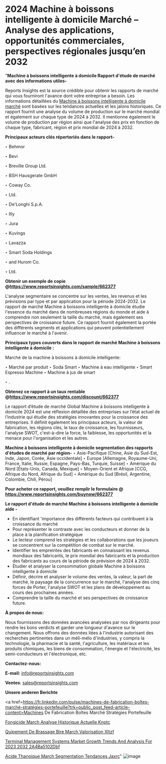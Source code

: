 # 2024 Machine à boissons intelligente à domicile Marché – Analyse des applications, opportunités commerciales, perspectives régionales jusqu’en 2032

"<strong>Machine à boissons intelligente à domicile Rapport d'étude de marché avec des informations utiles-</strong>

Reports Insights est la source crédible pour obtenir les rapports de marché qui vous fourniront l'avance dont votre entreprise a besoin. Les informations détaillées du <a href=https://www.reportsinsights.com/sample/662377>Machine à boissons intelligente à domicile marché</a> sont basées sur les tendances actuelles et les jalons historiques. Ce rapport fournit une analyse du volume de production sur le marché mondial et également sur chaque type de 2024 à 2032. Il mentionne également le volume de production par région ainsi que l'analyse des prix en fonction de chaque type, fabricant, région et prix mondial de 2024 à 2032.

<b>Principaux acteurs clés répertoriés dans le rapport-</b>

‣ Behmor

‣ Bevi

‣ Breville Group Ltd.

‣ BSH Hausgerate GmbH

‣ Coway Co.

‣ Ltd.

‣ De'Longhi S.p.A.

‣ Illy

‣ Jura

‣ Kuvings

‣ Lavazza

‣ Smart Soda Holdings

‣ and Hurom Co.

‣ Ltd.

<strong><b>Obtenir un exemple de copie @</b></strong><a href=https://www.reportsinsights.com/sample/662377><strong><b>https://www.reportsinsights.com/sample/662377</b></strong></a>

L'analyse segmentaire se concentre sur les ventes, les revenus et les prévisions par type et par application pour la période 2024-2032. Le rapport de marché Machine à boissons intelligente à domicile étudie l'essence du marché dans de nombreuses régions du monde et aide à comprendre non seulement la taille du marché, mais également ses perspectives de croissance future. Ce rapport fournit également la portée des différents segments et applications qui peuvent potentiellement influencer le marché à l'avenir.

<strong>Principaux types couverts dans le rapport de marché Machine à boissons intelligente à domicile :</strong>

Marché de la machine à boissons à domicile intelligente:

‣  Marché par produit
‣ Soda Smart
‣ Machine à eau intelligente
‣ Smart Espresso Machine
‣ Machine à jus de smart

‣  .

<strong><b>Obtenez ce rapport à un taux rentable @</b></strong><a href=https://www.reportsinsights.com/discount/662377><strong><b>https://www.reportsinsights.com/discount/662377</b></strong></a>

Le rapport d’étude de marché Global Machine à boissons intelligente à domicile 2024 est une réflexion détaillée des entreprises sur l’état actuel de l’industrie qui étudie des stratégies innovantes pour la croissance des entreprises. Il définit également les principaux acteurs, la valeur de fabrication, les régions clés, le taux de croissance, les fournisseurs, l'analyse SWOT, c'est-à-dire la force, la faiblesse, les opportunités et la menace pour l'organisation et les autres.

<strong>Machine à boissons intelligente à domicile segmentation des rapports d'études de marché par région-</strong>
‣ Asie-Pacifique [Chine, Asie du Sud-Est, Inde, Japon, Corée, Asie occidentale]
‣ Europe [Allemagne, Royaume-Uni, France, Italie, Russie, Espagne, Pays-Bas, Turquie, Suisse]
‣ Amérique du Nord [États-Unis, Canada, Mexique]
‣ Moyen-Orient et Afrique [CCG, Afrique du Nord, Afrique du Sud]
‣ Amérique du Sud [Brésil, Argentine, Colombie, Chili, Pérou]

<strong>Pour acheter ce rapport, veuillez remplir le formulaire @   <a href=https://www.reportsinsights.com/buynow/662377>https://www.reportsinsights.com/buynow/662377</a></strong>

<strong>Le rapport d'étude de marché Machine à boissons intelligente à domicile aide -</strong>
<ul>
  <li>En identifiant 'importance des différents facteurs qui contribuent à la croissance du marché</li>
  <li>Pour représenter le contraste avec les conducteurs et donner de la place à la planification stratégique</li>
  <li>Le lecteur comprend les stratégies et les collaborations que les joueurs se concentrent sur la compétition de combat sur le marché.</li>
  <li>Identifier les empreintes des fabricants en connaissant les revenus mondiaux des fabricants, le prix mondial des fabricants et la production des fabricants au cours de la période de prévision de 2024 à 2032.</li>
  <li>Étudier et analyser la consommation globale Machine à boissons intelligente à domicile</li>
  <li>Définir, décrire et analyser le volume des ventes, la valeur, la part de marché, le paysage de la concurrence sur le marché, l'analyse des cinq forces de Porter, l'analyse SWOT et les plans de développement au cours des prochaines années.</li>
  <li>Comprendre la taille du marché et ses perspectives de croissance future.</li>
</ul>
<strong>À propos de nous:</strong>

Nous fournissons des données avancées analysées par nos dirigeants pour rendre les bons verdicts et garder une longueur d'avance sur le changement. Nous offrons des données liées à l'industrie autorisant des recherches pertinentes dans un méli-mélo d'industries, y compris la technologie, la pharmacie et la santé, l'agriculture, les matériaux et les produits chimiques, les biens de consommation, l'énergie et l'électricité, les semi-conducteurs et l'électronique, etc.

<strong>Contactez-nous:</strong>

<strong>E-mail:</strong> <a href=mailto:info@reportsinsights.com>info@reportsinsights.com</a>

<strong>Ventes</strong>: <a href=mailto:sales@reportsinsights.com>sales@reportsinsights.com</a>

<strong>Unsere anderen Berichte</strong>

<a href=https://fr.linkedin.com/pulse/machines-de-fabrication-boîtes-marché-stratégies-portefeuille?trk=public_post_feed-article-content>Machines De Fabrication Boîtes Marché Stratégies Portefeuille</a>

<a href=https://www.linkedin.com/pulse/fongicide-march%C3%A9-analyse-historique-actuelle-knptc/>Fongicide March Analyse Historique Actuelle Knptc</a>

<a href=https://www.linkedin.com/pulse/%C3%A9quipement-de-brassage-bi%C3%A8re-march%C3%A9-valorisation-xltzf/>Quipement De Brassage Bire March Valorisation Xltzf</a>

<a href=https://medium.com/@sakshideshmukh994/terminal-management-systems-market-growth-trends-and-analysis-for-2023-2032-2a4ba5102dbf>Terminal Management Systems Market Growth Trends And Analysis For 2023 2032 2A4Ba5102Dbf</a>

<a href=https://www.linkedin.com/pulse/acide-%C3%A9thanoique-march%C3%A9-segmentation-tendances-jaxrc/>Acide Thanoique March Segmentation Tendances Jaxrc</a>"
![image](https://github.com/daminid12/RImarketgrowth/assets/158430485/b042f5d6-82ab-4d46-8325-340d36f8106e)

